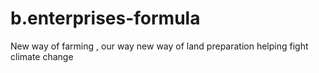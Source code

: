 # b.enterprises-formula
New way of farming , our way new way of land preparation helping fight climate change
